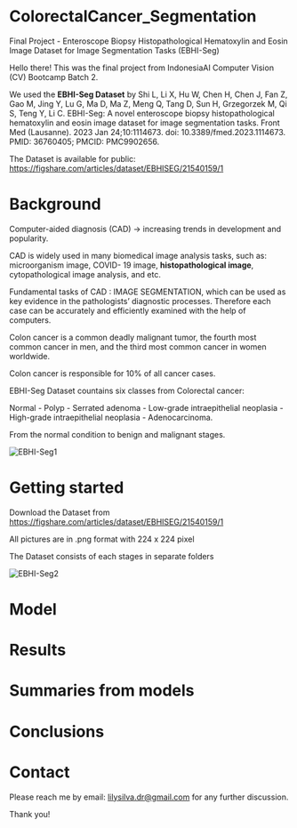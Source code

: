 # ColorectalCancer_Segmentation
Final Project - Enteroscope Biopsy Histopathological Hematoxylin and Eosin Image Dataset for Image Segmentation Tasks (EBHI-Seg)


Hello there! This was the final project from IndonesiaAI Computer Vision (CV) Bootcamp Batch 2.


We used the **EBHI-Seg Dataset** by Shi L, Li X, Hu W, Chen H, Chen J, Fan Z, Gao M, Jing Y, Lu G, Ma D, Ma Z, Meng Q, Tang D, Sun H, Grzegorzek M, Qi S, Teng Y, Li C. EBHI-Seg: A novel enteroscope biopsy histopathological hematoxylin and eosin image dataset for image segmentation tasks. Front Med (Lausanne). 2023 Jan 24;10:1114673. doi: 10.3389/fmed.2023.1114673. PMID: 36760405; PMCID: PMC9902656.


The Dataset is available for public: 
https://figshare.com/articles/dataset/EBHISEG/21540159/1

# Background

Computer-aided diagnosis (CAD) → increasing trends in development and popularity.

CAD is widely used in many biomedical image analysis tasks, such as: microorganism image, COVID- 19 image, **histopathological image**, cytopathological image analysis, and etc.

Fundamental tasks of CAD : IMAGE SEGMENTATION, which can be used as key evidence in the pathologists’ diagnostic processes. Therefore each case can be accurately and efficiently examined with the help of computers.

Colon cancer is a common deadly malignant tumor, the fourth most common cancer in men, and the third most common cancer in women worldwide. 

Colon cancer is responsible for 10% of all cancer cases.

EBHI-Seg Dataset countains six classes from Colorectal cancer:

Normal - Polyp - Serrated adenoma - Low-grade intraepithelial neoplasia - High-grade intraepithelial neoplasia - Adenocarcinoma.

From the normal condition to benign and malignant stages.

![EBHI-Seg1](https://github.com/LSardiani/ColorectalCancer_Segmentation/assets/135226112/7d94c45b-e5c1-43b4-b096-2136962979b1)


# Getting started
Download the Dataset from https://figshare.com/articles/dataset/EBHISEG/21540159/1

All pictures are in .png format with 224 x 224 pixel

The Dataset consists of each stages in separate folders

![EBHI-Seg2](https://github.com/LSardiani/ColorectalCancer_Segmentation/assets/135226112/22f0059e-8d6d-4b28-a9b7-88a3ec47ec2a)



# Model


# Results


# Summaries from models


# Conclusions


# Contact

Please reach me by email: lilysilva.dr@gmail.com for any further discussion.

Thank you!
